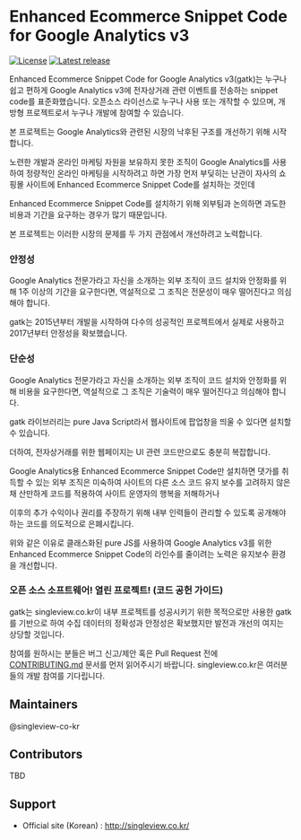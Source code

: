 Enhanced Ecommerce Snippet Code for Google Analytics v3
============

[![License](http://img.shields.io/badge/license-GNU%20LGPL-brightgreen.svg)](http://www.gnu.org/licenses/gpl.html)
[![Latest release](https://img.shields.io/github/v/release/singleview-co-kr/gaectk.svg)](https://github.com/singleview-co-kr/gaectk/releases)

Enhanced Ecommerce Snippet Code for Google Analytics v3(gatk)는 누구나 쉽고 편하게 Google Analytics v3에 전자상거래 관련 이벤트를 전송하는 snippet code를 표준화했습니다.
오픈소스 라이선스로 누구나 사용 또는 개작할 수 있으며, 개방형 프로젝트로서 누구나 개발에 참여할 수 있습니다. 

본 프로젝트는 Google Analytics와 관련된 시장의 낙후된 구조를 개선하기 위해 시작합니다.

노련한 개발과 온라인 마케팅 자원을 보유하지 못한 조직이 Google Analytics를 사용하여 정량적인 온라인 마케팅을 시작하려고 하면 가장 먼저 부딪히는 난관이 자사의 쇼핑몰 사이트에 Enhanced Ecommerce Snippet Code를 설치하는 것인데

Enhanced Ecommerce Snippet Code를 설치하기 위해 외부팀과 논의하면 과도한 비용과 기간을 요구하는 경우가 많기 때문입니다.

본 프로젝트는 이러한 시장의 문제를 두 가지 관점에서 개선하려고 노력합니다.

### 안정성

Google Analytics 전문가라고 자신을 소개하는 외부 조직이 코드 설치와 안정화를 위해 1주 이상의 기간을 요구한다면, 역설적으로 그 조직은 전문성이 매우 떨어진다고 의심해야 합니다.

gatk는 2015년부터 개발을 시작하여 다수의 성공적인 프로젝트에서 실제로 사용하고 2017년부터 안정성을 확보했습니다.

### 단순성

Google Analytics 전문가라고 자신을 소개하는 외부 조직이 코드 설치와 안정화를 위해 비용을 요구한다면, 역설적으로 그 조직은 기술력이 매우 떨어진다고 의심해야 합니다.

gatk 라이브러리는 pure Java Script라서 웹사이트에 팝업창을 띄울 수 있다면 설치할 수 있습니다.

더하여, 전자상거래를 위한 웹페이지는 UI 관련 코드만으로도 충분히 복잡합니다. 

Google Analytics용 Enhanced Ecommerce Snippet Code만 설치하면 댓가를 취득할 수 있는 외부 조직은 미숙하여 사이트의 다른 소스 코드 유지 보수를 고려하지 않은 채 산만하게 코드를 적용하여 사이트 운영자의 행복을 저해하거나

이후의 추가 수익이나 권리를 주장하기 위해 내부 인력들이 관리할 수 있도록 공개해야 하는 코드를 의도적으로 은폐시킵니다.

위와 같은 이유로 클래스화된 pure JS를 사용하여 Google Analytics v3를 위한 Enhanced Ecommerce Snippet Code의 라인수를 줄이려는 노력은 유지보수 환경을 개선합니다.

### 오픈 소스 소프트웨어! 열린 프로젝트! (코드 공헌 가이드)

gatk는 singleview.co.kr이 내부 프로젝트를 성공시키기 위한 목적으로만 사용한 gatk를 기반으로 하여 수집 데이터의 정확성과 안정성은 확보했지만 발전과 개선의 여지는 상당할 것입니다.

참여를 원하시는 분들은 버그 신고/제안 혹은 Pull Request 전에 [CONTRIBUTING.md](./CONTRIBUTING.md) 문서를 먼저 읽어주시기 바랍니다.
singleview.co.kr은 여러분들의 개발 참여를 기다립니다.

## Maintainers
@singleview-co-kr

## Contributors
TBD

## Support
* Official site (Korean) : http://singleview.co.kr/